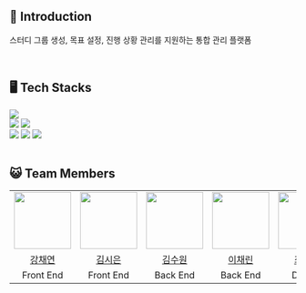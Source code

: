 ## 📖 Introduction

스터디 그룹 생성, 목표 설정, 진행 상황 관리를 지원하는 통합 관리 플랫폼

<br>

## 🖥️ Tech Stacks

<div>
  <img src="https://img.shields.io/badge/react-61DAFB?style=for-the-badge&logo=react&logoColor=white">
  <br>
  <img src="https://img.shields.io/badge/spring-6DB33F?style=for-the-badge&logo=spring&logoColor=white">
  <img src="https://img.shields.io/badge/mysql-4479A1?style=for-the-badge&logo=mysql&logoColor=white">
  <br>
  <img src="https://img.shields.io/badge/github-181717?style=for-the-badge&logo=github&logoColor=white"> <img src="https://img.shields.io/badge/notion-000000?style=for-the-badge&logo=notion&logoColor=white"> <img src="https://img.shields.io/badge/Figma-F24E1E?style=for-the-badge&logo=Figma&logoColor=white">
  <br>
</div>

<br>


## 😺 Team Members

<table>
  <tr>
    <td align="center"><a href="https://github.com/yeeeon02">
    <img src="https://avatars.githubusercontent.com/u/122443510?v=4" width="100px;" alt=""/>
    <td align="center"><a href="https://github.com/sieuno3o">
    <img src="https://avatars.githubusercontent.com/u/103474525?v=4" width="100px;" alt=""/>
    <td align="center"><a href="https://github.com/Ksuwon">
    <img src="https://avatars.githubusercontent.com/u/181618655?v=4" width="100px;" alt=""/>
    <td align="center"><a href="https://github.com/chaerin05">
    <img src="https://avatars.githubusercontent.com/u/163750775?v=4" width="100px;" alt=""/>
    <td align="center"><a href="https://github.com/chaerin05">
    <img src="https://avatars.githubusercontent.com/u/163750775?v=4" width="100px;" alt=""/>
  </tr>
    <tr>
    <td align="center"><a href="https://github.com/yeeeon02" title="Code">강채연</a></td>
    <td align="center"><a href="https://github.com/StarrySnowy" title="Code">김시은</a></td>
    <td align="center"><a href="https://github.com/Ksuwon" title="Code">김수원</a></td>
    <td align="center"><a href="https://github.com/chaerin05" title="Code">이채린</a></td>
    <td align="center"><a href="https://github.com/chaerin05" title="Code">최진희</a></td>
  </tr>
    <tr>
    <td align="center">Front End</td>
    <td align="center">Front End</td>
    <td align="center">Back End</td>
    <td align="center">Back End</td>
    <td align="center">Design</td>
  </tr>
</table>
